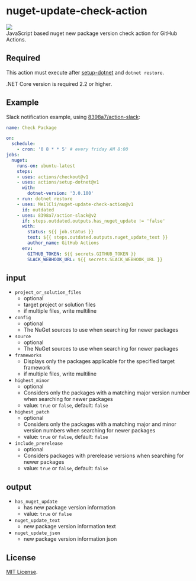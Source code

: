# nuget-update-check-action
![](https://github.com/MeilCli/nuget-update-check-action/workflows/CI/badge.svg)  
JavaScript based nuget new package version check action for GitHub Actions.

## Required
This action must execute after [setup-dotnet](https://github.com/actions/setup-dotnet) and `dotnet restore`.

.NET Core version is required 2.2 or higher.

## Example
Slack notification example, using [8398a7/action-slack](https://github.com/8398a7/action-slack):

```yaml
name: Check Package

on: 
  schedule:
    - cron: '0 8 * * 5' # every friday AM 8:00
jobs:
  nuget:
    runs-on: ubuntu-latest
    steps:
    - uses: actions/checkout@v1
    - uses: actions/setup-dotnet@v1
      with:
        dotnet-version: '3.0.100'
    - run: dotnet restore
    - uses: MeilCli/nuget-update-check-action@v1
      id: outdated
    - uses: 8398a7/action-slack@v2
      if: steps.outdated.outputs.has_nuget_update != 'false'
      with:
        status: ${{ job.status }}
        text: ${{ steps.outdated.outputs.nuget_update_text }}
        author_name: GitHub Actions
      env:
        GITHUB_TOKEN: ${{ secrets.GITHUB_TOKEN }}
        SLACK_WEBHOOK_URL: ${{ secrets.SLACK_WEBHOOK_URL }}
```

## input
- `project_or_solution_files`
  - optional
  - target project or solution files
  - if multiple files, write multiline
- `config`
  - optional
  - The NuGet sources to use when searching for newer packages
- `source`
  - optional
  - The NuGet sources to use when searching for newer packages
- `frameworks`
  - Displays only the packages applicable for the specified target framework
  - if multiple files, write multiline
- `highest_minor`
  - optional
  - Considers only the packages with a matching major version number when searching for newer packages
  - value: `true` or `false`, default: `false`
- `highest_patch`
  - optional
  - Considers only the packages with a matching major and minor version numbers when searching for newer packages
  - value: `true` or `false`, default: `false`
- `include_prerelease`
  - optional
  - Considers packages with prerelease versions when searching for newer packages
  - value: `true` or `false`, default: `false`

## output
- `has_nuget_update`
  - has new package version information
  - value: `true` or `false`
- `nuget_update_text`
  - new package version information text
- `nuget_update_json`
  - new package version information json

## License
[MIT License](LICENSE).